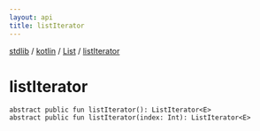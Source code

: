 ```yaml
---
layout: api
title: listIterator
---
```

[stdlib](../../index.md) / [kotlin](../index.md) / [List](index.md) / [listIterator](listIterator.md)

# listIterator

```
abstract public fun listIterator(): ListIterator<E>
abstract public fun listIterator(index: Int): ListIterator<E>
```
